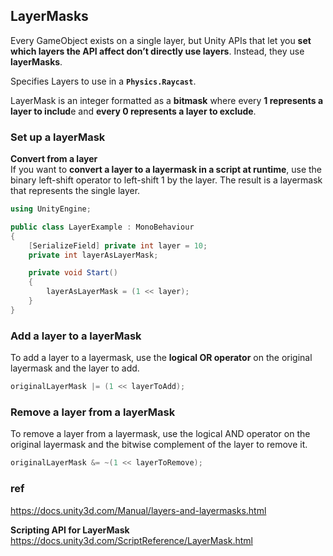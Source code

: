 ## LayerMasks

Every GameObject exists on a single layer, but Unity APIs that let you **set which layers the API affect don’t directly use layers**. Instead, they use **layerMasks**.

Specifies Layers to use in a **`Physics.Raycast`**.

LayerMask is an integer formatted as a **bitmask** where every **1 represents a layer to includ**e and **every 0 represents a layer to exclude**. 


### Set up a layerMask

**Convert from a layer** \
If you want to **convert a layer to a layermask in a script at runtime**, use the binary left-shift operator to left-shift 1 by the layer. The result is a layermask that represents the single layer.

```cs
using UnityEngine;

public class LayerExample : MonoBehaviour
{
    [SerializeField] private int layer = 10;
    private int layerAsLayerMask;

    private void Start()
    {
        layerAsLayerMask = (1 << layer);
    }
}
```
### Add a layer to a layerMask
To add a layer to a layermask, use the **logical OR operator** on the original layermask and the layer to add.
```cs
originalLayerMask |= (1 << layerToAdd);
```

### Remove a layer from a layerMask
To remove a layer from a layermask, use the logical AND operator on the original layermask and the bitwise complement of the layer to remove it.
```cs
originalLayerMask &= ~(1 << layerToRemove);
```

### ref
https://docs.unity3d.com/Manual/layers-and-layermasks.html

**Scripting API for LayerMask** \
https://docs.unity3d.com/ScriptReference/LayerMask.html
